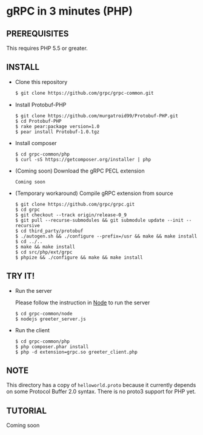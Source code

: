 gRPC in 3 minutes (PHP)
===========================

PREREQUISITES
-------------

This requires PHP 5.5 or greater.

INSTALL
-------

 - Clone this repository

   ```sh
   $ git clone https://github.com/grpc/grpc-common.git
   ```

 - Install Protobuf-PHP

   ```
   $ git clone https://github.com/murgatroid99/Protobuf-PHP.git
   $ cd Protobuf-PHP
   $ rake pear:package version=1.0
   $ pear install Protobuf-1.0.tgz
   ```

 - Install composer

   ```
   $ cd grpc-common/php
   $ curl -sS https://getcomposer.org/installer | php
   ```

 - (Coming soon) Download the gRPC PECL extension

   ```
   Coming soon
   ```

 - (Temporary workaround) Compile gRPC extension from source

   ```
   $ git clone https://github.com/grpc/grpc.git
   $ cd grpc
   $ git checkout --track origin/release-0_9
   $ git pull --recurse-submodules && git submodule update --init --recursive
   $ cd third_party/protobuf
   $ ./autogen.sh && ./configure --prefix=/usr && make && make install
   $ cd ../..
   $ make && make install
   $ cd src/php/ext/grpc
   $ phpize && ./configure && make && make install
   ```


TRY IT!
-------

 - Run the server

   Please follow the instruction in [Node](https://github.com/grpc/grpc-common/tree/master/node) to run the server
   ```
   $ cd grpc-common/node
   $ nodejs greeter_server.js
   ```

 - Run the client

   ```
   $ cd grpc-common/php
   $ php composer.phar install
   $ php -d extension=grpc.so greeter_client.php
   ```

NOTE
----

This directory has a copy of `helloworld.proto` because it currently depends on
some Protocol Buffer 2.0 syntax. There is no proto3 support for PHP yet.

TUTORIAL
--------

Coming soon
